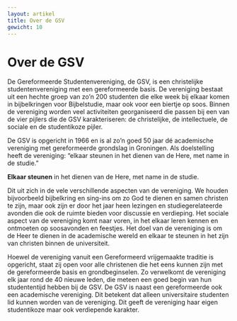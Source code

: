 ```yaml
---
layout: artikel
title: Over de GSV
gewicht: 10
---
```


<div>
    <h1>Over de GSV</h1>
    <p class="lead">De Gereformeerde Studentenvereniging, de GSV, is een christelijke studentenvereniging met een gereformeerde basis. De vereniging bestaat uit een hechte groep van zo’n 200 studenten die elke week bij elkaar komen in bijbelkringen voor Bijbelstudie, maar ook voor een biertje op soos. Binnen de vereniging worden veel activiteiten georganiseerd die passen bij een van de vier pijlers die de GSV karakteriseren: de christelijke, de intellectuele, de sociale en de studentikoze pijler.</p>
</div>

De GSV is opgericht in 1966 en is al zo’n goed 50 jaar dé academische vereniging met gereformeerde grondslag in Groningen. Als doelstelling heeft de vereniging: “elkaar steunen in het dienen van de Here, met name in de studie.”

<aside class="note">
    <b>Elkaar steunen</b> in het dienen van de Here, met name in de studie.
</aside>

Dit uit zich in de vele verschillende aspecten van de vereniging. We houden bijvoorbeeld bijbelkring en sing-ins om zo God te dienen en samen christen te zijn, maar ook zijn er door het jaar heen lezingen en studiegerelateerde avonden die ook de ruimte bieden voor discussie en verdieping. Het sociale aspect van de vereniging komt naar voren, in het elkaar leren kennen en ontmoeten op soosavonden en feestjes. Het doel van de vereniging is om de Heer te dienen in de academische wereld en elkaar te steunen in het zijn van christen binnen de universiteit.

Hoewel de vereniging vanuit een Gereformeerd vrijgemaakte traditie is opgericht, staat zij open voor alle christenen die het eens kunnen zijn met de gereformeerde basis en grondbeginselen. Zo verwelkomt de vereniging elk jaar rond de 40 nieuwe leden, die meteen een goed begin van hun studententijd hebben bij de GSV. De GSV is naast een gereformeerde ook een academische vereniging. Dit betekent dat alleen universitaire studenten lid kunnen worden van de vereniging. Dit geeft de vereniging haar eigen studentikoze maar ook verdiepende karakter.